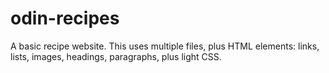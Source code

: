 # odin-recipes

A basic recipe website. This uses multiple files, plus HTML elements: links, lists, images, headings, paragraphs, plus light CSS.
